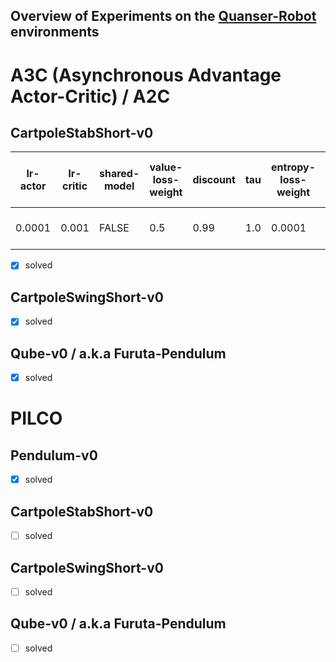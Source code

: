 ## Overview of Experiments on the [Quanser-Robot](https://git.ias.informatik.tu-darmstadt.de/quanser/clients) environments



# A3C (Asynchronous Advantage Actor-Critic) / A2C 

## CartpoleStabShort-v0

|lr-actor|lr-critic|shared-model|value-loss-weight|discount| tau | entropy-loss-weight | max-grad-norm | seed | worker | rollout steps|max-episode-length|shared-optimizer|optimizer|lr-scheduler|max-action|normalizer|n-envs| test reward (10 episodes) | steps        | training time |
| ------ | ------- | -----------| ----------------|------- | --- | --------------------| ------------- | -----| ------ | ------------ | ---------------- | -------------- | ------- | ---------- | -------- | -------- | ---- | ------------------------- | ------------ | ------------- |
|0.0001  | 0.001   | FALSE      | 0.5             | 0.99   | 1.0 | 0.0001              | 1.0           | 1    |  1     | 50           | 5000             | TRUE           | adam    | None       | +/-5     | None     | 5    | 8228.67 - 9999.97         | 938750 - 53420290 | 06m 27s  |

* [x] solved


## CartpoleSwingShort-v0

* [x] solved

## Qube-v0 / a.k.a Furuta-Pendulum

* [x] solved


# PILCO 

## Pendulum-v0

* [x] solved


## CartpoleStabShort-v0

* [ ] solved


## CartpoleSwingShort-v0

* [ ] solved

## Qube-v0 / a.k.a Furuta-Pendulum

* [ ] solved